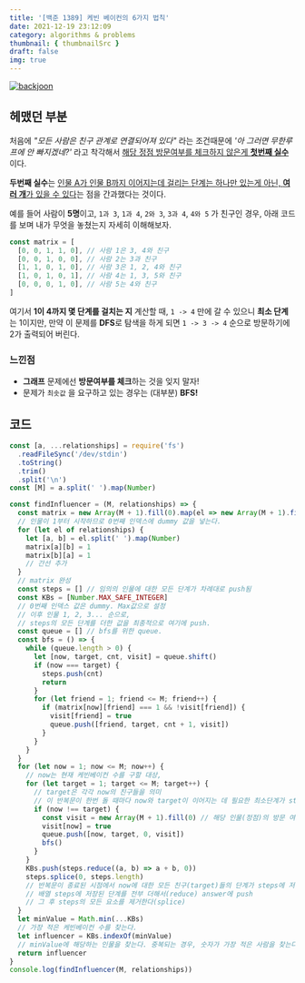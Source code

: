 ```yaml
---
title: '[백준 1389] 케빈 베이컨의 6가지 법칙'
date: 2021-12-19 23:12:09
category: algorithms & problems
thumbnail: { thumbnailSrc }
draft: false
img: true
---
```


[![backjoon](./img/backjoon.png)](https://www.acmicpc.net/problem/1389)

## 헤맸던 부분

처음에 _"모든 사람은 친구 관계로 연결되어져 있다"_ 라는 조건때문에 _'아 그러면 무한루프에 안 빠지겠네?'_ 라고 착각해서 <u>해당 정점 방문여부를 체크하지 않은게 **첫번째 실수**</u>이다.

**두번째 실수**는 <u>인물 A가 인물 B까지 이어지는데 걸리는 단계는 하나만 있는게 아닌, **여러 개**가 있을 수 있다</u>는 점을 간과했다는 것이다.

예를 들어 사람이 **5명**이고, `1과 3`, `1과 4`, `2와 3`, `3과 4`, `4와 5` 가 친구인 경우, 아래 코드를 보며 내가 무엇을 놓쳤는지 자세히 이해해보자.

```js
const matrix = [
  [0, 0, 1, 1, 0], // 사람 1은 3, 4와 친구
  [0, 0, 1, 0, 0], // 사람 2는 3과 친구
  [1, 1, 0, 1, 0], // 사람 3은 1, 2, 4와 친구
  [1, 0, 1, 0, 1], // 사람 4는 1, 3, 5와 친구
  [0, 0, 0, 1, 0], // 사람 5는 4와 친구
]
```

여기서 **1이 4까지 몇 단계를 걸치는 지** 계산할 때, `1 -> 4` 만에 갈 수 있으니 **최소 단계**는 1이지만, 만약 이 문제를 **DFS**로 탐색을 하게 되면 `1 -> 3 -> 4` 순으로 방문하기에 2가 출력되어 버린다.

### 느낀점

- **그래프** 문제에선 **방문여부를 체크**하는 것을 잊지 말자!
- 문제가 `최솟값` 을 요구하고 있는 경우는 (대부분) **BFS!**

## 코드

```js
const [a, ...relationships] = require('fs')
  .readFileSync('/dev/stdin')
  .toString()
  .trim()
  .split('\n')
const [M] = a.split(' ').map(Number)

const findInfluencer = (M, relationships) => {
  const matrix = new Array(M + 1).fill(0).map(el => new Array(M + 1).fill(0))
  // 인물이 1부터 시작하므로 0번째 인덱스에 dummy 값을 넣는다.
  for (let el of relationships) {
    let [a, b] = el.split(' ').map(Number)
    matrix[a][b] = 1
    matrix[b][a] = 1
    // 간선 추가
  }
  // matrix 완성
  const steps = [] // 임의의 인물에 대한 모든 단계가 차례대로 push됨
  const KBs = [Number.MAX_SAFE_INTEGER]
  // 0번째 인덱스 값은 dummy. Max값으로 설정
  // 이후 인물 1, 2, 3... 순으로,
  // steps의 모든 단계를 더한 값을 최종적으로 여기에 push.
  const queue = [] // bfs를 위한 queue.
  const bfs = () => {
    while (queue.length > 0) {
      let [now, target, cnt, visit] = queue.shift()
      if (now === target) {
        steps.push(cnt)
        return
      }
      for (let friend = 1; friend <= M; friend++) {
        if (matrix[now][friend] === 1 && !visit[friend]) {
          visit[friend] = true
          queue.push([friend, target, cnt + 1, visit])
        }
      }
    }
  }
  for (let now = 1; now <= M; now++) {
    // now는 현재 케빈베이컨 수를 구할 대상,
    for (let target = 1; target <= M; target++) {
      // target은 각각 now의 친구들을 의미
      // 이 반복문이 한번 돌 때마다 now와 target이 이어지는 데 필요한 최소단계가 steps에 push됨
      if (now !== target) {
        const visit = new Array(M + 1).fill(0) // 해당 인물(정점)의 방문 여부를 저장하는 배열
        visit[now] = true
        queue.push([now, target, 0, visit])
        bfs()
      }
    }
    KBs.push(steps.reduce((a, b) => a + b, 0))
    steps.splice(0, steps.length)
    // 반복문이 종료된 시점에서 now에 대한 모든 친구(target)들의 단계가 steps에 저장됨
    // 배열 steps에 저장된 단계를 전부 더해서(reduce) answer에 push
    // 그 후 steps의 모든 요소를 제거한다(splice)
  }
  let minValue = Math.min(...KBs)
  // 가장 적은 케빈베이컨 수를 찾는다.
  let influencer = KBs.indexOf(minValue)
  // minValue에 해당하는 인물을 찾는다. 중복되는 경우, 숫자가 가장 적은 사람을 찾는다.
  return influencer
}
console.log(findInfluencer(M, relationships))
```
